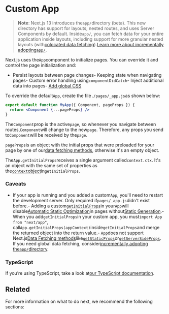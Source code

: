 # Custom App

> **Note**: Next.js 13 introduces the`app/`directory (beta). This new directory has support for layouts, nested routes, and uses Server Components by default. Inside`app/`, you can fetch data for your entire application inside layouts, including support for more granular nested layouts (with[colocated data fetching](https://beta.nextjs.org/docs/data-fetching/fundamentals)).[Learn more about incrementally adopting`app/`](https://beta.nextjs.org/docs/upgrade-guide).

Next.js uses the`App`component to initialize pages. You can override it and control the page initialization and:

- Persist layouts between page changes- Keeping state when navigating pages- Custom error handling using`componentDidCatch`- Inject additional data into pages- [Add global CSS](/docs/basic-features/built-in-css-support#adding-a-global-stylesheet)

To override the default`App`, create the file`./pages/_app.js`as shown below:

```jsx
export default function MyApp({ Component, pageProps }) {
  return <Component {...pageProps} />
}

```

The`Component`prop is the active`page`, so whenever you navigate between routes,`Component`will change to the new`page`. Therefore, any props you send to`Component`will be received by the`page`.

`pageProps`is an object with the initial props that were preloaded for your page by one of our[data fetching methods](/docs/basic-features/data-fetching/overview), otherwise it's an empty object.

The`App.getInitialProps`receives a single argument called`context.ctx`. It's an object with the same set of properties as the[`context`object](/docs/api-reference/data-fetching/get-initial-props#context-object)in`getInitialProps`.

### Caveats

- If your app is running and you added a custom`App`, you'll need to restart the development server. Only required if`pages/_app.js`didn't exist before.- Adding a custom[`getInitialProps`](/docs/api-reference/data-fetching/get-initial-props)in your`App`will disable[Automatic Static Optimization](/docs/advanced-features/automatic-static-optimization)in pages without[Static Generation](/docs/basic-features/data-fetching/get-static-props).- When you add`getInitialProps`in your custom app, you must`import App from "next/app"`, call`App.getInitialProps(appContext)`inside`getInitialProps`and merge the returned object into the return value.- `App`does not support Next.js[Data Fetching methods](/docs/basic-features/data-fetching/overview)like[`getStaticProps`](/docs/basic-features/data-fetching/get-static-props)or[`getServerSideProps`](/docs/basic-features/data-fetching/get-server-side-props). If you need global data fetching, consider[incrementally adopting the`app/`directory](https://beta.nextjs.org/docs/upgrade-guide).

### TypeScript

If you’re using TypeScript, take a look at[our TypeScript documentation](/docs/basic-features/typescript#custom-app).

## Related

For more information on what to do next, we recommend the following sections:




